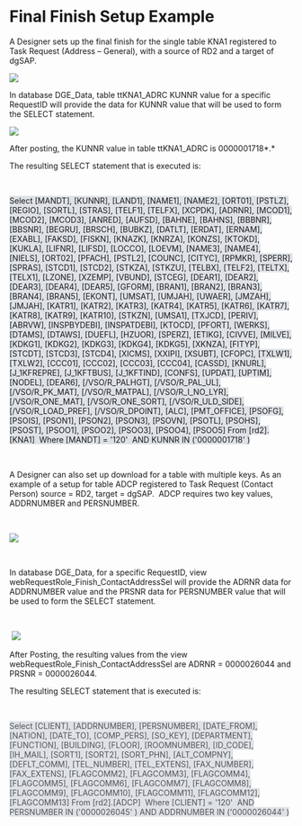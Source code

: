 # Final Finish Setup Example

A Designer sets up the final finish for the single table KNA1 registered
to Task Request (Address – General), with a source of RD2 and a target
of dgSAP.<span> </span>

<span>![](../../../Resources/Images/clip_image001.png)</span>

In database DGE\_Data, table ttKNA1\_ADRC KUNNR value for a specific
RequestID will provide the data for KUNNR value that will be used to
form the SELECT statement.

<span>![](../../../Resources/Images/clip_image003.jpg)</span>

After posting, the KUNNR value in table ttKNA1\_ADRC is 0000001718*.*

The resulting SELECT statement that is executed is:

 

<span style="background: #DEE2E7;">Select \[MANDT\], \[KUNNR\],
\[LAND1\], \[NAME1\], \[NAME2\], \[ORT01\], \[PSTLZ\], \[REGIO\],
\[SORTL\], \[STRAS\], \[TELF1\], \[TELFX\], \[XCPDK\], \[ADRNR\],
\[MCOD1\], \[MCOD2\], \[MCOD3\], \[ANRED\], \[AUFSD\], \[BAHNE\],
\[BAHNS\], \[BBBNR\], \[BBSNR\], \[BEGRU\], \[BRSCH\], \[BUBKZ\],
\[DATLT\], \[ERDAT\], \[ERNAM\], \[EXABL\], \[FAKSD\], \[FISKN\],
\[KNAZK\], \[KNRZA\], \[KONZS\], \[KTOKD\], \[KUKLA\], \[LIFNR\],
\[LIFSD\], \[LOCCO\], \[LOEVM\], \[NAME3\], \[NAME4\], \[NIELS\],
\[ORT02\], \[PFACH\], \[PSTL2\], \[COUNC\], \[CITYC\], \[RPMKR\],
\[SPERR\], \[SPRAS\], \[STCD1\], \[STCD2\], \[STKZA\], \[STKZU\],
\[TELBX\], \[TELF2\], \[TELTX\], \[TELX1\], \[LZONE\], \[XZEMP\],
\[VBUND\], \[STCEG\], \[DEAR1\], \[DEAR2\], \[DEAR3\], \[DEAR4\],
\[DEAR5\], \[GFORM\], \[BRAN1\], \[BRAN2\], \[BRAN3\], \[BRAN4\],
\[BRAN5\], \[EKONT\], \[UMSAT\], \[UMJAH\], \[UWAER\], \[JMZAH\],
\[JMJAH\], \[KATR1\], \[KATR2\], \[KATR3\], \[KATR4\], \[KATR5\],
\[KATR6\], \[KATR7\], \[KATR8\], \[KATR9\], \[KATR10\], \[STKZN\],
\[UMSA1\], \[TXJCD\], \[PERIV\], \[ABRVW\], \[INSPBYDEBI\],
\[INSPATDEBI\], \[KTOCD\], \[PFORT\], \[WERKS\], \[DTAMS\], \[DTAWS\],
\[DUEFL\], \[HZUOR\], \[SPERZ\], \[ETIKG\], \[CIVVE\], \[MILVE\],
\[KDKG1\], \[KDKG2\], \[KDKG3\], \[KDKG4\], \[KDKG5\], \[XKNZA\],
\[FITYP\], \[STCDT\], \[STCD3\], \[STCD4\], \[XICMS\], \[XXIPI\],
\[XSUBT\], \[CFOPC\], \[TXLW1\], \[TXLW2\], \[CCC01\], \[CCC02\],
\[CCC03\], \[CCC04\], \[CASSD\], \[KNURL\], \[J\_1KFREPRE\],
\[J\_1KFTBUS\], \[J\_1KFTIND\], \[CONFS\], \[UPDAT\], \[UPTIM\],
\[NODEL\], \[DEAR6\], \[/VSO/R\_PALHGT\], \[/VSO/R\_PAL\_UL\],
\[/VSO/R\_PK\_MAT\], \[/VSO/R\_MATPAL\], \[/VSO/R\_I\_NO\_LYR\],
\[/VSO/R\_ONE\_MAT\], \[/VSO/R\_ONE\_SORT\], \[/VSO/R\_ULD\_SIDE\],
\[/VSO/R\_LOAD\_PREF\], \[/VSO/R\_DPOINT\], \[ALC\], \[PMT\_OFFICE\],
\[PSOFG\], \[PSOIS\], \[PSON1\], \[PSON2\], \[PSON3\], \[PSOVN\],
\[PSOTL\], \[PSOHS\], \[PSOST\], \[PSOO1\], \[PSOO2\], \[PSOO3\],
\[PSOO4\], \[PSOO5\] From \[rd2\].\[KNA1\]  Where \[MANDT\] = '120'  AND
KUNNR IN ('0000001718' )</span>

 

A Designer can also set up download for a table with multiple keys. As
an example of a setup for table ADCP registered to Task Request (Contact
Person) source = RD2, target = dgSAP.<span> </span> ADCP requires two
key values, ADDRNUMBER and PERSNUMBER.

 

<span>![](../../../Resources/Images/clip_image005.jpg)</span>

 

In database DGE\_Data, for a specific RequestID, view
webRequestRole\_Finish\_ContactAddressSel will provide the ADRNR data
for ADDRNUMBER value and the PRSNR data for PERSNUMBER value that will
be used to form the SELECT statement.

 

 <span>![](../../../Resources/Images/clip_image007.jpg)</span>

After Posting, the resulting values from the view
webRequestRole\_Finish\_ContactAddressSel are ADRNR = 0000026044 and
PRSNR = 0000026044.

The resulting SELECT statement that is executed is:

 

<span style="color: #525152;background: #DEE2E7;">Select \[CLIENT\],
\[ADDRNUMBER\], \[PERSNUMBER\], \[DATE\_FROM\], \[NATION\],
\[DATE\_TO\], \[COMP\_PERS\], \[SO\_KEY\], \[DEPARTMENT\], \[FUNCTION\],
\[BUILDING\], \[FLOOR\], \[ROOMNUMBER\], \[ID\_CODE\], \[IH\_MAIL\],
\[SORT1\], \[SORT2\], \[SORT\_PHN\], \[ALT\_COMPNY\], \[DEFLT\_COMM\],
\[TEL\_NUMBER\], \[TEL\_EXTENS\], \[FAX\_NUMBER\], \[FAX\_EXTENS\],
\[FLAGCOMM2\], \[FLAGCOMM3\], \[FLAGCOMM4\], \[FLAGCOMM5\],
\[FLAGCOMM6\], \[FLAGCOMM7\], \[FLAGCOMM8\], \[FLAGCOMM9\],
\[FLAGCOMM10\], \[FLAGCOMM11\], \[FLAGCOMM12\], \[FLAGCOMM13\] From
\[rd2\].\[ADCP\]  Where \[CLIENT\] = '120'  AND PERSNUMBER IN
('0000026045' ) AND ADDRNUMBER IN ('0000026044' )</span>
